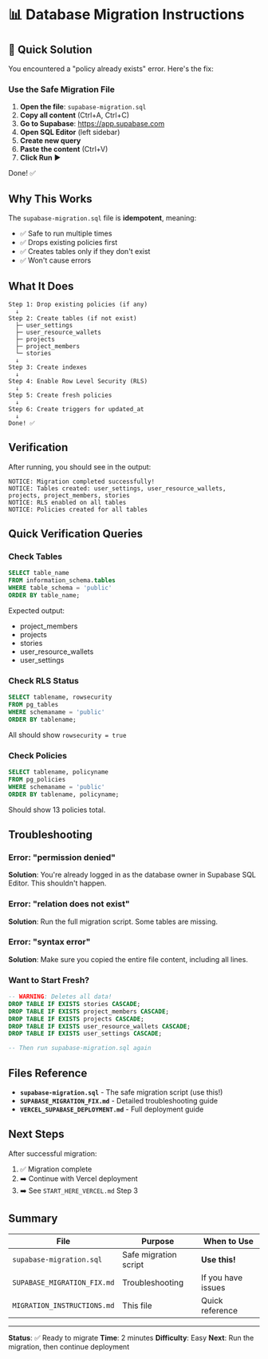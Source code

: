# 📊 Database Migration Instructions

## 🎯 Quick Solution

You encountered a "policy already exists" error. Here's the fix:

### Use the Safe Migration File

1. **Open the file**: `supabase-migration.sql`
2. **Copy all content** (Ctrl+A, Ctrl+C)
3. **Go to Supabase**: https://app.supabase.com
4. **Open SQL Editor** (left sidebar)
5. **Create new query**
6. **Paste the content** (Ctrl+V)
7. **Click Run** ▶️

Done! ✅

## Why This Works

The `supabase-migration.sql` file is **idempotent**, meaning:
- ✅ Safe to run multiple times
- ✅ Drops existing policies first
- ✅ Creates tables only if they don't exist
- ✅ Won't cause errors

## What It Does

```
Step 1: Drop existing policies (if any)
  ↓
Step 2: Create tables (if not exist)
  ├─ user_settings
  ├─ user_resource_wallets
  ├─ projects
  ├─ project_members
  └─ stories
  ↓
Step 3: Create indexes
  ↓
Step 4: Enable Row Level Security (RLS)
  ↓
Step 5: Create fresh policies
  ↓
Step 6: Create triggers for updated_at
  ↓
Done! ✅
```

## Verification

After running, you should see in the output:
```
NOTICE: Migration completed successfully!
NOTICE: Tables created: user_settings, user_resource_wallets, projects, project_members, stories
NOTICE: RLS enabled on all tables
NOTICE: Policies created for all tables
```

## Quick Verification Queries

### Check Tables
```sql
SELECT table_name 
FROM information_schema.tables 
WHERE table_schema = 'public' 
ORDER BY table_name;
```

Expected output:
- project_members
- projects
- stories
- user_resource_wallets
- user_settings

### Check RLS Status
```sql
SELECT tablename, rowsecurity 
FROM pg_tables 
WHERE schemaname = 'public' 
ORDER BY tablename;
```

All should show `rowsecurity = true`

### Check Policies
```sql
SELECT tablename, policyname 
FROM pg_policies 
WHERE schemaname = 'public' 
ORDER BY tablename, policyname;
```

Should show 13 policies total.

## Troubleshooting

### Error: "permission denied"
**Solution**: You're already logged in as the database owner in Supabase SQL Editor. This shouldn't happen.

### Error: "relation does not exist"
**Solution**: Run the full migration script. Some tables are missing.

### Error: "syntax error"
**Solution**: Make sure you copied the entire file content, including all lines.

### Want to Start Fresh?
```sql
-- WARNING: Deletes all data!
DROP TABLE IF EXISTS stories CASCADE;
DROP TABLE IF EXISTS project_members CASCADE;
DROP TABLE IF EXISTS projects CASCADE;
DROP TABLE IF EXISTS user_resource_wallets CASCADE;
DROP TABLE IF EXISTS user_settings CASCADE;

-- Then run supabase-migration.sql again
```

## Files Reference

- **`supabase-migration.sql`** - The safe migration script (use this!)
- **`SUPABASE_MIGRATION_FIX.md`** - Detailed troubleshooting guide
- **`VERCEL_SUPABASE_DEPLOYMENT.md`** - Full deployment guide

## Next Steps

After successful migration:

1. ✅ Migration complete
2. ➡️ Continue with Vercel deployment
3. ➡️ See `START_HERE_VERCEL.md` Step 3

## Summary

| File | Purpose | When to Use |
|------|---------|-------------|
| `supabase-migration.sql` | Safe migration script | **Use this!** |
| `SUPABASE_MIGRATION_FIX.md` | Troubleshooting | If you have issues |
| `MIGRATION_INSTRUCTIONS.md` | This file | Quick reference |

---

**Status**: ✅ Ready to migrate
**Time**: 2 minutes
**Difficulty**: Easy
**Next**: Run the migration, then continue deployment
